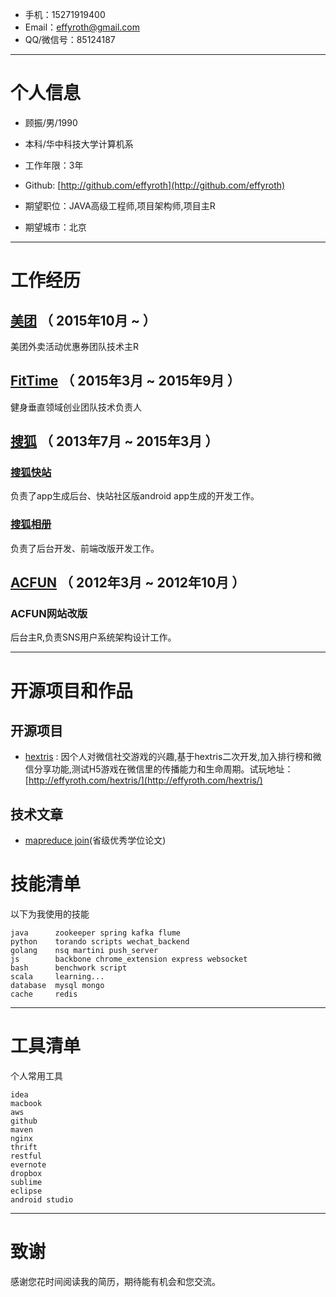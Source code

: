 - 手机：15271919400
- Email：effyroth@gmail.com
- QQ/微信号：85124187

---

# 个人信息

 - 顾振/男/1990 
 - 本科/华中科技大学计算机系 
 - 工作年限：3年
 - Github: [http://github.com/effyroth](http://github.com/effyroth)

 - 期望职位：JAVA高级工程师,项目架构师,项目主R
 - 期望城市：北京

---

# 工作经历
## [美团](http://www.meituan.com/) （ 2015年10月 ~  ）
美团外卖活动优惠券团队技术主R

## [FitTime](http://rjfittime.com/) （ 2015年3月 ~ 2015年9月 ）
健身垂直领域创业团队技术负责人

## [搜狐](http://www.sohu.com) （ 2013年7月 ~ 2015年3月 ）

### [搜狐快站](http://www.kuaizhan.com)
负责了app生成后台、快站社区版android app生成的开发工作。

### [搜狐相册](http://pp.sohu.com)
负责了后台开发、前端改版开发工作。
 
## [ACFUN](http://www.acfun.tv) （ 2012年3月 ~ 2012年10月 ）

### ACFUN网站改版 
后台主R,负责SNS用户系统架构设计工作。

---

# 开源项目和作品

## 开源项目

 - [hextris](https://github.com/effyroth/hextris) : 因个人对微信社交游戏的兴趣,基于hextris二次开发,加入排行榜和微信分享功能,测试H5游戏在微信里的传播能力和生命周期。试玩地址：[http://effyroth.com/hextris/](http://effyroth.com/hextris/)

## 技术文章

- [mapreduce join](https://github.com/effyroth/paper)(省级优秀学位论文)

# 技能清单


以下为我使用的技能

    java      zookeeper spring kafka flume
    python    torando scripts wechat_backend
    golang    nsq martini push_server
    js        backbone chrome_extension express websocket
    bash      benchwork script
    scala     learning...
    database  mysql mongo
    cache     redis

---
# 工具清单


个人常用工具

    idea
    macbook 
    aws 
    github 
    maven 
    nginx 
    thrift 
    restful 
    evernote 
    dropbox 
    sublime 
    eclipse
    android studio

---

# 致谢
感谢您花时间阅读我的简历，期待能有机会和您交流。

